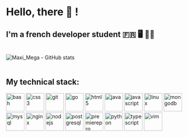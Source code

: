 <div id="header" align="left">
  <h1>Hello, there 👋 !</h1>
</div>

## I'm a french developer student 🇫🇷 🖥️ 👨‍🎓

<br />

<div id="stats" align="left">
  <img alt="Maxi_Mega - GitHub stats" src="https://github-readme-stats.vercel.app/api?username=Maxi-Mega&custom_title=My%20GitHub%20Stats:&show_icons=true&hide_border=true" />
</div>

<br />

## My technical stack:

<div id="icons" align="left">
   <img alt="bash" height="50px" width="50px" src="https://cdn.jsdelivr.net/gh/devicons/devicon/icons/bash/bash-original.svg" />
   <img alt="css3" height="50px" width="50px" src="https://cdn.jsdelivr.net/gh/devicons/devicon/icons/css3/css3-plain.svg" />
   <img alt="git" height="50px" width="50px" src="https://cdn.jsdelivr.net/gh/devicons/devicon/icons/git/git-original.svg" />
   <img alt="go" height="50px" width="50px" src="https://cdn.jsdelivr.net/gh/devicons/devicon/icons/go/go-original-wordmark.svg" />
   <img alt="html5" height="50px" width="50px" src="https://cdn.jsdelivr.net/gh/devicons/devicon/icons/html5/html5-plain.svg" />
   <img alt="java" height="50px" width="50px" src="https://cdn.jsdelivr.net/gh/devicons/devicon/icons/java/java-original.svg" />
   <img alt="javascript" height="50px" width="50px" src="https://cdn.jsdelivr.net/gh/devicons/devicon/icons/javascript/javascript-original.svg" />
   <img alt="linux" height="50px" width="50px" src="https://cdn.jsdelivr.net/gh/devicons/devicon/icons/linux/linux-original.svg" />
   <img alt="mongodb" height="50px" width="50px" src="https://cdn.jsdelivr.net/gh/devicons/devicon/icons/mongodb/mongodb-original.svg" />
   <img alt="mysql" height="50px" width="50px" src="https://cdn.jsdelivr.net/gh/devicons/devicon/icons/mysql/mysql-original.svg" />
   <img alt="nginx" height="50px" width="50px" src="https://cdn.jsdelivr.net/gh/devicons/devicon/icons/nginx/nginx-original.svg" />
   <img alt="nodejs" height="50px" width="50px" src="https://cdn.jsdelivr.net/gh/devicons/devicon/icons/nodejs/nodejs-original.svg" />
   <img alt="postgresql" height="50px" width="50px" src="https://cdn.jsdelivr.net/gh/devicons/devicon/icons/postgresql/postgresql-plain.svg" />
   <img alt="premierepro" height="50px" width="50px" src="https://cdn.jsdelivr.net/gh/devicons/devicon/icons/premierepro/premierepro-original.svg" />
   <img alt="python" height="50px" width="50px" src="https://cdn.jsdelivr.net/gh/devicons/devicon/icons/python/python-original.svg" />
   <img alt="typescript" height="50px" width="50px" src="https://cdn.jsdelivr.net/gh/devicons/devicon/icons/typescript/typescript-plain.svg" />
   <img alt="vim" height="50px" width="50px" src="https://cdn.jsdelivr.net/gh/devicons/devicon/icons/vim/vim-plain.svg" />
</div>
